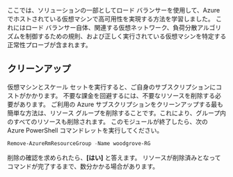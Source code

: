 ここでは、ソリューションの一部としてロード バランサーを使用して、Azure でホストされている仮想マシンで高可用性を実現する方法を学習しました。 これにはロード バランサー自体、関連する仮想ネットワーク、負荷分散アルゴリズムを制御するための規則、および正しく実行されている仮想マシンを特定する正常性プローブが含まれます。

## <a name="clean-up"></a>クリーンアップ
<!---TODO: Update for sandbox?--->

仮想マシンとスケール セットを実行すると、ご自身のサブスクリプションにコストがかかります。 不要な課金を回避するには、不要なリソースを削除する必要があります。 ご利用の Azure サブスクリプションをクリーンアップする最も簡単な方法は、リソース グループを削除することです。これにより、グループ内のすべてのリソースも削除されます。 このモジュールが終了したら、次の Azure PowerShell コマンドレットを実行してください。

```powershell
Remove-AzureRmResourceGroup -Name woodgrove-RG
```

削除の確認を求められたら、**[はい]** と答えます。 リソースが削除済みとなってコマンドが完了するまで、数分かかる場合があります。